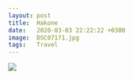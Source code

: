 ```yaml
---
layout: post
title:  Hakone
date:   2020-03-03 22:22:22 +0300
image:  DSC07171.jpg
tags:   Travel
---
```


![]({{site.baseurl}}/img/DSC07171.jpg)
